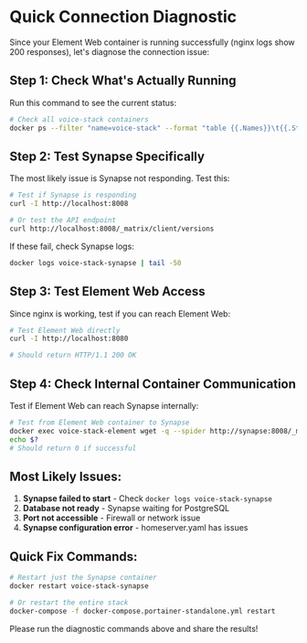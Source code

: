 # Quick Connection Diagnostic

Since your Element Web container is running successfully (nginx logs show 200 responses), let's diagnose the connection issue:

## Step 1: Check What's Actually Running

Run this command to see the current status:

```bash
# Check all voice-stack containers
docker ps --filter "name=voice-stack" --format "table {{.Names}}\t{{.Status}}\t{{.Ports}}"
```

## Step 2: Test Synapse Specifically

The most likely issue is Synapse not responding. Test this:

```bash
# Test if Synapse is responding
curl -I http://localhost:8008

# Or test the API endpoint
curl http://localhost:8008/_matrix/client/versions
```

If these fail, check Synapse logs:

```bash
docker logs voice-stack-synapse | tail -50
```

## Step 3: Test Element Web Access

Since nginx is working, test if you can reach Element Web:

```bash
# Test Element Web directly
curl -I http://localhost:8080

# Should return HTTP/1.1 200 OK
```

## Step 4: Check Internal Container Communication

Test if Element Web can reach Synapse internally:

```bash
# Test from Element Web container to Synapse
docker exec voice-stack-element wget -q --spider http://synapse:8008/_matrix/client/versions
echo $?
# Should return 0 if successful
```

## Most Likely Issues:

1. **Synapse failed to start** - Check `docker logs voice-stack-synapse`
2. **Database not ready** - Synapse waiting for PostgreSQL
3. **Port not accessible** - Firewall or network issue
4. **Synapse configuration error** - homeserver.yaml has issues

## Quick Fix Commands:

```bash
# Restart just the Synapse container
docker restart voice-stack-synapse

# Or restart the entire stack
docker-compose -f docker-compose.portainer-standalone.yml restart
```

Please run the diagnostic commands above and share the results!
